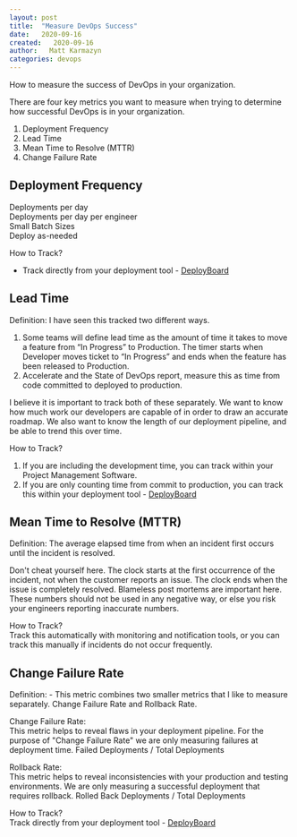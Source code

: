 ```yaml
---
layout: post
title:  "Measure DevOps Success"
date:   2020-09-16
created:   2020-09-16
author:   Matt Karmazyn
categories: devops
---
```

How to measure the success of DevOps in your organization.

<!--break-->

There are four key metrics you want to measure when trying to determine how successful DevOps is in your organization.

1.  Deployment Frequency
2.  Lead Time
3.  Mean Time to Resolve (MTTR)
4.  Change Failure Rate


## Deployment Frequency

Deployments per day  
Deployments per day per engineer  
Small Batch Sizes  
Deploy as-needed

How to Track?  
-  Track directly from your deployment tool - [DeployBoard](https://www.deployboard.io)


## Lead Time

Definition: I have seen this tracked two different ways.
1. Some teams will define lead time as the amount of time it takes to move a feature from “In Progress” to Production. The timer starts when Developer moves ticket to “In Progress” and ends when the feature has been released to Production.
2. Accelerate and the State of DevOps report, measure this as time from code committed to deployed to production.

I believe it is important to track both of these separately. We want to know how much work our developers are capable of in order to draw an accurate roadmap. We also want to know the length of our deployment pipeline, and be able to trend this over time.

How to Track?  
1.  If you are including the development time, you can track within your Project Management Software.
2.  If you are only counting time from commit to production, you can track this within your deployment tool - [DeployBoard](https://www.deployboard.io)


## Mean Time to Resolve (MTTR)

Definition: The average elapsed time from when an incident first occurs until the incident is resolved.

Don't cheat yourself here. The clock starts at the first occurrence of the incident, not when the customer reports an issue. The clock ends when the issue is completely resolved. Blameless post mortems are important here. These numbers should not be used in any negative way, or else you risk your engineers reporting inaccurate numbers.

How to Track?  
Track this automatically with monitoring and notification tools, or you can track this manually if incidents do not occur frequently.


## Change Failure Rate

Definition: - This metric combines two smaller metrics that I like to measure separately. Change Failure Rate and Rollback Rate.

Change Failure Rate:  
This metric helps to reveal flaws in your deployment pipeline. For the purpose of "Change Failure Rate" we are only measuring failures at deployment time.
Failed Deployments / Total Deployments

Rollback Rate:  
This metric helps to reveal inconsistencies with your production and testing environments. We are only measuring a successful deployment that requires rollback.
Rolled Back Deployments / Total Deployments

How to Track?  
Track directly from your deployment tool - [DeployBoard](https://www.deployboard.io)
